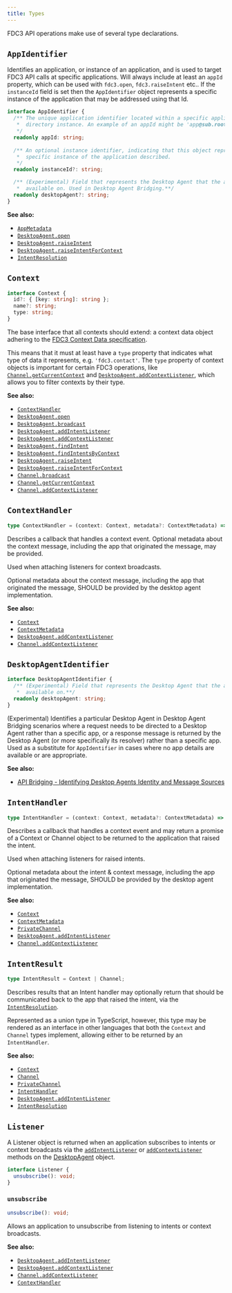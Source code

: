 ```yaml
---
title: Types
---
```


FDC3 API operations make use of several type declarations.

## `AppIdentifier`

Identifies an application, or instance of an application, and is used to target FDC3 API calls at specific applications.
Will always include at least an `appId` property, which can be used with `fdc3.open`, `fdc3.raiseIntent` etc..
If the `instanceId` field is set then the `AppIdentifier` object represents a specific instance of the application that may be addressed using that Id.

```ts
interface AppIdentifier {
  /** The unique application identifier located within a specific application
   *  directory instance. An example of an appId might be 'app@sub.root'.
   */
  readonly appId: string;
  
  /** An optional instance identifier, indicating that this object represents a
   *  specific instance of the application described.
   */
  readonly instanceId?: string;

  /** (Experimental) Field that represents the Desktop Agent that the app is 
   *  available on. Used in Desktop Agent Bridging.**/
  readonly desktopAgent?: string;
}
```

**See also:**

* [`AppMetadata`](Metadata#appmetadata)
* [`DesktopAgent.open`](DesktopAgent#open)
* [`DesktopAgent.raiseIntent`](DesktopAgent#raiseintent)
* [`DesktopAgent.raiseIntentForContext`](DesktopAgent#raiseintentforcontext)
* [`IntentResolution`](Metadata#intentresolution)

## `Context`

```typescript
interface Context {
  id?: { [key: string]: string };
  name?: string;
  type: string;
}
```

The base interface that all contexts should extend: a context data object adhering to the [FDC3 Context Data specification](../../context/spec).

This means that it must at least have a `type` property that indicates what type of data it represents, e.g. `'fdc3.contact'`. The `type` property of context objects is important for certain FDC3 operations, like [`Channel.getCurrentContext`](Channel#getCurrentContext) and [`DesktopAgent.addContextListener`](DesktopAgent#addContextListener), which allows you to filter contexts by their type.

**See also:**

* [`ContextHandler`](#contexthandler)
* [`DesktopAgent.open`](DesktopAgent#open)
* [`DesktopAgent.broadcast`](DesktopAgent#broadcast)
* [`DesktopAgent.addIntentListener`](DesktopAgent#addintentlistener)
* [`DesktopAgent.addContextListener`](DesktopAgent#addcontextlistener)
* [`DesktopAgent.findIntent`](DesktopAgent#findintent)
* [`DesktopAgent.findIntentsByContext`](DesktopAgent#findintentsbycontext)
* [`DesktopAgent.raiseIntent`](DesktopAgent#raiseintent)
* [`DesktopAgent.raiseIntentForContext`](DesktopAgent#raiseintentforcontext)
* [`Channel.broadcast`](Channel#broadcast)
* [`Channel.getCurrentContext`](Channel#getcurrentcontext)
* [`Channel.addContextListener`](Channel#addcontextlistener)

## `ContextHandler`

```typescript
type ContextHandler = (context: Context, metadata?: ContextMetadata) => void;
```

Describes a callback that handles a context event. Optional metadata about the context message, including the app that originated the message, may be provided.

Used when attaching listeners for context broadcasts.

Optional metadata about the context message, including the app that originated the message, SHOULD be provided by the desktop agent implementation.

**See also:**

* [`Context`](#context)
* [`ContextMetadata`](Metadata#contextmetadata)
* [`DesktopAgent.addContextListener`](DesktopAgent#addcontextlistener)
* [`Channel.addContextListener`](Channel#addcontextlistener)

## `DesktopAgentIdentifier`

```typescript
interface DesktopAgentIdentifier {
  /** (Experimental) Field that represents the Desktop Agent that the app is 
   *  available on.**/
  readonly desktopAgent: string;
}
```

(Experimental) Identifies a particular Desktop Agent in Desktop Agent Bridging scenarios where a request needs to be directed to a Desktop Agent rather than a specific app, or a response message is returned by the Desktop Agent (or more specifically its resolver) rather than a specific app. Used as a substitute for `AppIdentifier` in cases where no app details are available or are appropriate.

**See also:**

* [API Bridging - Identifying Desktop Agents Identity and Message Sources](../../api-bridging/spec#identifying-desktop-agents-identity-and-message-sources)

## `IntentHandler`

```typescript
type IntentHandler = (context: Context, metadata?: ContextMetadata) => Promise<IntentResult> | void;
```

Describes a callback that handles a context event and may return a promise of a Context or Channel object to be returned to the application that raised the intent.

Used when attaching listeners for raised intents.

Optional metadata about the intent & context message, including the app that originated the message, SHOULD be provided by the desktop agent implementation.

**See also:**

* [`Context`](#context)
* [`ContextMetadata`](Metadata#contextmetadata)
* [`PrivateChannel`](PrivateChannel)
* [`DesktopAgent.addIntentListener`](DesktopAgent#addintentlistener)
* [`Channel.addContextListener`](Channel#addcontextlistener)

## `IntentResult`

```typescript
type IntentResult = Context | Channel;
```

Describes results that an Intent handler may optionally return that should be communicated back to the app that raised the intent, via the [`IntentResolution`](Metadata#intentresolution).

Represented as a union type in TypeScript, however, this type may be rendered as an interface in other languages that both the `Context` and `Channel` types implement, allowing either to be returned by an `IntentHandler`.

**See also:**

* [`Context`](#context)
* [`Channel`](Channel)
* [`PrivateChannel`](PrivateChannel)
* [`IntentHandler`](#intenthandler)
* [`DesktopAgent.addIntentListener`](DesktopAgent#addintentlistener)
* [`IntentResolution`](Metadata#intentresolution)

## `Listener`

A Listener object is returned when an application subscribes to intents or context broadcasts via the [`addIntentListener`](DesktopAgent#addintentlistener) or [`addContextListener`](DesktopAgent#addcontextlistener) methods on the [DesktopAgent](DesktopAgent) object.

```typescript
interface Listener {
  unsubscribe(): void;
}
```

### `unsubscribe`

```ts
unsubscribe(): void;
```

Allows an application to unsubscribe from listening to intents or context broadcasts.

**See also:**

* [`DesktopAgent.addIntentListener`](DesktopAgent#addintentlistener)
* [`DesktopAgent.addContextListener`](DesktopAgent#addcontextlistener)
* [`Channel.addContextListener`](Channel#addcontextlistener)
* [`ContextHandler`](Types#contexthandler)
